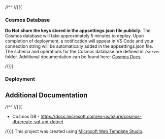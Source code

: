 ﻿//^^
//{[{

### Cosmos Database

**Do Not share the keys stored in the appsettings.json file publicly.**
The Cosmos database will take approximately 5 minutes to deploy. Upon completion of deployment,
a notification will appear in VS Code and your connection string will be automatically added in
the appsettings.json file. The schema and operations for the Cosmos database are defined in `/server` folder.
Additional documentation can be found here: [Cosmos Docs](https://github.com/Microsoft/WebTemplateStudio/blob/dev/docs/services/azure-cosmos.md).

//}]}
### Deployment

## Additional Documentation

//^^
//{[{
- Cosmos DB - https://docs.microsoft.com/en-us/azure/cosmos-db/create-sql-api-dotnet

//}]}
  This project was created using [Microsoft Web Template Studio](https://github.com/Microsoft/WebTemplateStudio).

